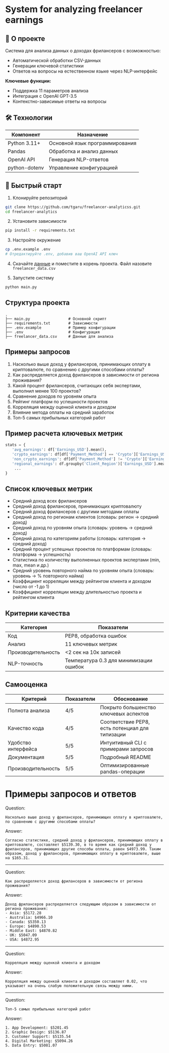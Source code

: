 # System for analyzing freelancer earnings

## 📌 О проекте

Система для анализа данных о доходах фрилансеров с возможностью:
- Автоматической обработки CSV-данных
- Генерации ключевой статистики
- Ответов на вопросы на естественном языке через NLP-интерфейс

**Ключевые функции:**
- Поддержка 11 параметров анализа
- Интеграция с OpenAI GPT-3.5
- Контекстно-зависимые ответы на вопросы

## 🛠 Технологии

| Компонент     | Назначение                          |
|---------------|-------------------------------------|
| Python 3.11+  | Основной язык программирования      |
| Pandas        | Обработка и анализ данных           |
| OpenAI API    | Генерация NLP-ответов               |
| python-dotenv | Управление конфигурацией            |


## 🚀 Быстрый старт

1. Клонируйте репозиторий
```bash
git clone https://github.com/tgaru/freelancer-analyticss.git
cd freelancer-analytics
```

2. Установите зависимости
```bash
pip install -r requirements.txt
```

3. Настройте окружение
```bash
cp .env.example .env
# Отредактируйте .env, добавив ваш OpenAI API ключ
```

4. Скачайте [данные](https://www.kaggle.com/datasets/shohinurpervezshohan/freelancer-earnings-and-job-trends?resource=download) и поместите в корень проекта. Файл назовите `freelancer_data.csv`

5. Запустите систему
```bash
python main.py
```

## Структура проекта
```
.
├── main.py                 # Основной скрипт
├── requirements.txt        # Зависимости
├── .env.example            # Пример конфигурации
├── .env                    # Конфигурация
├── freelancer_data.csv     # Данные для анализа
```


## Примеры запросов
1. Насколько выше доход у фрилансеров, принимающих оплату в криптовалюте, по сравнению с другими способами оплаты?
2. Как распределяется доход фрилансеров в зависимости от региона проживания?
3. Какой процент фрилансеров, считающих себя экспертами, выполнил менее 100 проектов?
4. Сравнение доходов по уровням опыта
5. Рейтинг платформ по успешности проектов
6. Корреляция между оценкой клиента и доходом
7. Влияние метода оплаты на средний заработок
8. Топ-5 самых прибыльных категорий работ

## Пример расчета ключевых метрик
```python
stats = {
   'avg_earnings': df['Earnings_USD'].mean(),
   'crypto_earnings': df[df['Payment_Method'] == 'Crypto']['Earnings_USD'].mean(),
   'non_crypto_earnings': df[df['Payment_Method'] != 'Crypto']['Earnings_USD'].mean(),
   'regional_earnings': df.groupby('Client_Region')['Earnings_USD'].mean().to_dict(),
    ...
}
```

## Список ключевых метрик
- Средний доход всех фрилансеров
- Средний доход фрилансеров, принимающих криптовалюту
- Средний доход фрилансеров с другими методами оплаты
- Средний доход по регионам клиентов (словарь: регион → средний доход)
- Средний доход по уровням опыта (словарь: уровень → средний доход)
- Средний доход по категориям работы (словарь: категория → средний доход)
- Средний процент успешных проектов по платформам (словарь: платформа → успешность)
- Статистика по количеству выполненных проектов экспертами (min, max, mean и др.)
- Средний уровень повторного найма по уровням опыта (словарь: уровень → % повторного найма)
- Коэффициент корреляции между рейтингом клиента и доходом (число от -1 до 1)
- Коэффициент корреляции между длительностью проекта и рейтингом клиента


## Критерии качества

| Категория          | Показатели                             |
|--------------------|----------------------------------------|
| Код                | PEP8, обработка ошибок                 |
| Анализ             | 11 ключевых метрик                     |
| Производительность | <2 сек на 10к записей                  |
| NLP-точность       | Температура 0.3 для минимизации ошибок |


## Самооценка

| Критерий            | Показатели | Обоснование                                     |
|---------------------|------------|-------------------------------------------------|
| Полнота анализа     | 4/5        | Покрыто большенство ключевых аспектов           |
| Качество кода       | 4/5        | Соответствие PEP8, есть потенциал для типизации |
| Удобство интерфейса | 5/5        | Интуитивный CLI с примерами запросов            |
| Документация        | 5/5        | Подробный README                                |
| Производительность  | 5/5        | Оптимизированные pandas-операции                |


# Примеры запросов и ответов

Question:

```Насколько выше доход у фрилансеров, принимающих оплату в криптовалюте, по сравнению с другими способами оплаты?```

Answer: 

```Согласно статистике, средний доход у фрилансеров, принимающих оплату в криптовалюте, составляет $5139.30, в то время как средний доход у фрилансеров, принимающих другие способы оплаты, равен $4973.99. Таким образом, доход у фрилансеров, принимающих оплату в криптовалюте, выше на $165.31.``` 

-------

Question: 

```Как распределяется доход фрилансеров в зависимости от региона проживания?```

Answer: 

```
Доход фрилансеров распределяется следующим образом в зависимости от региона проживания:
- Asia: $5172.28
- Australia: $4966.10
- Canada: $5350.13
- Europe: $4890.53
- Middle East: $4870.82
- UK: $5047.09
- USA: $4872.95 
```

-------

Question:

```Корреляция между оценкой клиента и доходом```

Answer:

```Корреляция между оценкой клиента и доходом составляет 0.02, что указывает на очень слабую положительную связь между ними.``` 

-------

Question: 

```Топ-5 самых прибыльных категорий работ```

Answer: 

```
1. App Development: $5201.45
2. Graphic Design: $5136.87
3. Customer Support: $5135.54
4. Digital Marketing: $5094.26
5. Data Entry: $5081.07 
```
